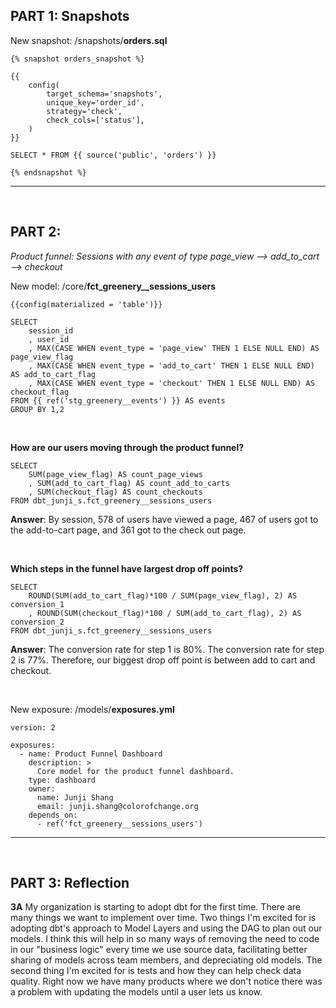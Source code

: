 ## PART 1: Snapshots

New snapshot: /snapshots/**orders.sql**
```
{% snapshot orders_snapshot %}

{{
    config(
        target_schema='snapshots',
        unique_key='order_id',
        strategy='check',
        check_cols=['status'],
    )
}}

SELECT * FROM {{ source('public', 'orders') }}

{% endsnapshot %}
```

***

<br>

## PART 2: 
*Product funnel:*
*Sessions with any event of type page_view --> add_to_cart --> checkout*

New model: /core/**fct_greenery__sessions_users**
```
{{config(materialized = 'table')}}

SELECT
    session_id
    , user_id
    , MAX(CASE WHEN event_type = 'page_view' THEN 1 ELSE NULL END) AS page_view_flag
    , MAX(CASE WHEN event_type = 'add_to_cart' THEN 1 ELSE NULL END) AS add_to_cart_flag
    , MAX(CASE WHEN event_type = 'checkout' THEN 1 ELSE NULL END) AS checkout_flag
FROM {{ ref('stg_greenery__events') }} AS events
GROUP BY 1,2
```
<br>

**How are our users moving through the product funnel?**
```
SELECT
    SUM(page_view_flag) AS count_page_views
    , SUM(add_to_cart_flag) AS count_add_to_carts
    , SUM(checkout_flag) AS count_checkouts
FROM dbt_junji_s.fct_greenery__sessions_users
```
**Answer**: By session, 578 of users have viewed a page, 467 of users got to the add-to-cart page, and 361 got to the check out page.

<br>

**Which steps in the funnel have largest drop off points?**
```
SELECT
    ROUND(SUM(add_to_cart_flag)*100 / SUM(page_view_flag), 2) AS conversion_1
    , ROUND(SUM(checkout_flag)*100 / SUM(add_to_cart_flag), 2) AS conversion_2
FROM dbt_junji_s.fct_greenery__sessions_users
```
**Answer**: The conversion rate for step 1 is 80%. The conversion rate for step 2 is 77%.  Therefore, our biggest drop off point is between add to cart and checkout.

<br>

New exposure: /models/**exposures.yml**
```
version: 2

exposures:  
  - name: Product Funnel Dashboard
    description: >
      Core model for the product funnel dashboard.
    type: dashboard
    owner:
      name: Junji Shang
      email: junji.shang@colorofchange.org
    depends_on:
      - ref('fct_greenery__sessions_users')
```

***

<br>

## PART 3: Reflection
**3A**
My organization is starting to adopt dbt for the first time. There are many things we want to implement over time. Two things I'm excited for is adopting dbt's approach to Model Layers and using the DAG to plan out our models. I think this will help in so many ways of removing the need to code in our "business logic" every time we use source data, facilitating better sharing of models across team members, and depreciating old models. The second thing I'm excited for is tests and how they can help check data quality. Right now we have many products where we don't notice there was a problem with updating the models until a user lets us know. 
